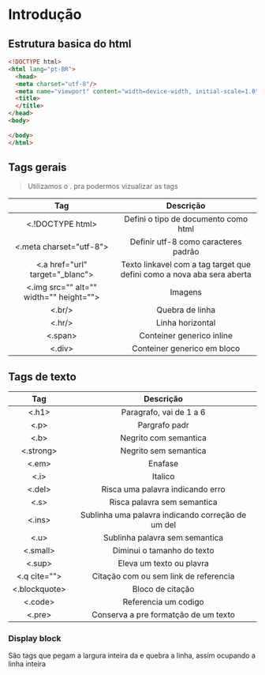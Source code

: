 # Introdução

## Estrutura basica do html

~~~html
<!DOCTYPE html>
<html lang="pt-BR">
  <head>
  <meta charset="utf-8"/>
  <meta name="viewport" content="width=device-width, initial-scale=1.0">
  <title>
  </title>
</head>
<body>
  
</body>
</html>
~~~

## Tags gerais

>Utilizamos o . pra podermos vizualizar as tags

Tag      | Descrição
:--------: | :------:
<.!DOCTYPE html>| Defini o tipo de documento como html
<.meta charset="utf-8"> | Definir utf-8 como caracteres padrão
<.a href="url" target="_blanc"> | Texto linkavel com a tag target que defini como a nova aba sera aberta
<.img src="" alt="" width="" height=""> | Imagens 
<.br/> | Quebra de linha
<.hr/> | Linha horizontal 
<.span> | Conteiner generico inline
<.div> | Conteiner generico em bloco


## Tags de texto

Tag      | Descrição
:--------: | :------:
<.h1>  | Paragrafo, vai de 1 a 6
<.p>| Pargrafo padr
<.b>| Negrito com semantica
<.strong> | Negrito sem semantica
<.em> | Enafase
<.i> | Italico
<.del> | Risca uma palavra indicando erro
<.s> | Risca palavra sem semantica
<.ins> | Sublinha uma palavra indicando correção de um del
<.u> | Sublinha palavra sem semantica
<.small> | Diminui o tamanho do texto
<.sup> | Eleva um texto ou plavra
<.q cite=""> | Citação com ou sem link de referencia
<.blockquote> | Bloco de citação 
<.code> | Referencia um codigo
<.pre> | Conserva a pre formatção de um texto

### Display block
 São tags que pegam a largura inteira da e quebra a linha, assim ocupando a linha inteira 
